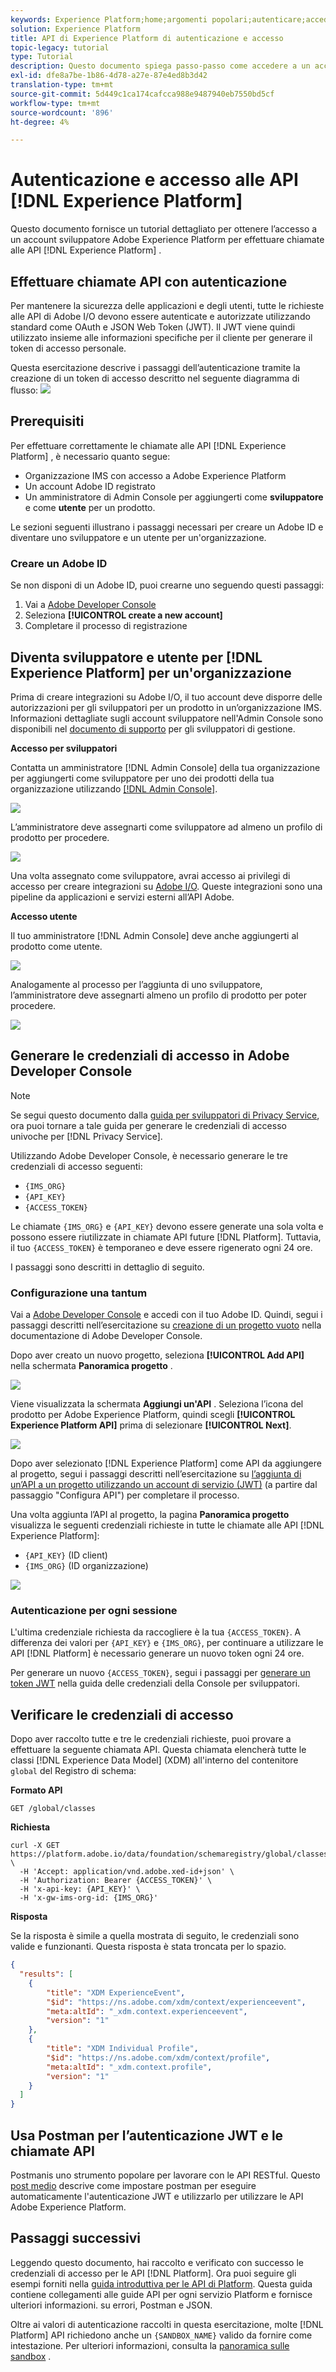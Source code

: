 ```yaml
---
keywords: Experience Platform;home;argomenti popolari;autenticare;accedere
solution: Experience Platform
title: API di Experience Platform di autenticazione e accesso
topic-legacy: tutorial
type: Tutorial
description: Questo documento spiega passo-passo come accedere a un account sviluppatore di Adobe Experience Platform per effettuare chiamate alle API di Experience Platform.
exl-id: dfe8a7be-1b86-4d78-a27e-87e4ed8b3d42
translation-type: tm+mt
source-git-commit: 5d449c1ca174cafcca988e9487940eb7550bd5cf
workflow-type: tm+mt
source-wordcount: '896'
ht-degree: 4%

---
```


# Autenticazione e accesso alle API [!DNL Experience Platform]

Questo documento fornisce un tutorial dettagliato per ottenere l’accesso a un account sviluppatore Adobe Experience Platform per effettuare chiamate alle API [!DNL Experience Platform] .

## Effettuare chiamate API con autenticazione

Per mantenere la sicurezza delle applicazioni e degli utenti, tutte le richieste alle API di Adobe I/O devono essere autenticate e autorizzate utilizzando standard come OAuth e JSON Web Token (JWT). Il JWT viene quindi utilizzato insieme alle informazioni specifiche per il cliente per generare il token di accesso personale.

Questa esercitazione descrive i passaggi dell’autenticazione tramite la creazione di un token di accesso descritto nel seguente diagramma di flusso:
![](images/api-authentication/authentication-flowchart.png)

## Prerequisiti

Per effettuare correttamente le chiamate alle API [!DNL Experience Platform] , è necessario quanto segue:

* Organizzazione IMS con accesso a Adobe Experience Platform
* Un account Adobe ID registrato
* Un amministratore di Admin Console per aggiungerti come **sviluppatore** e come **utente** per un prodotto.

Le sezioni seguenti illustrano i passaggi necessari per creare un Adobe ID e diventare uno sviluppatore e un utente per un&#39;organizzazione.

### Creare un Adobe ID

Se non disponi di un Adobe ID, puoi crearne uno seguendo questi passaggi:

1. Vai a [Adobe Developer Console](https://console.adobe.io)
2. Seleziona **[!UICONTROL create a new account]**
3. Completare il processo di registrazione

## Diventa sviluppatore e utente per [!DNL Experience Platform] per un&#39;organizzazione

Prima di creare integrazioni su Adobe I/O, il tuo account deve disporre delle autorizzazioni per gli sviluppatori per un prodotto in un’organizzazione IMS. Informazioni dettagliate sugli account sviluppatore nell&#39;Admin Console sono disponibili nel [documento di supporto](https://helpx.adobe.com/enterprise/using/manage-developers.html) per gli sviluppatori di gestione.

**Accesso per sviluppatori**

Contatta un amministratore [!DNL Admin Console] della tua organizzazione per aggiungerti come sviluppatore per uno dei prodotti della tua organizzazione utilizzando [[!DNL Admin Console]](https://adminconsole.adobe.com/).

![](images/api-authentication/assign-developer.png)

L’amministratore deve assegnarti come sviluppatore ad almeno un profilo di prodotto per procedere.

![](images/api-authentication/add-developer.png)

Una volta assegnato come sviluppatore, avrai accesso ai privilegi di accesso per creare integrazioni su [Adobe I/O](https://www.adobe.com/go/devs_console_ui). Queste integrazioni sono una pipeline da applicazioni e servizi esterni all’API Adobe.

**Accesso utente**

Il tuo amministratore [!DNL Admin Console] deve anche aggiungerti al prodotto come utente.

![](images/api-authentication/assign-users.png)

Analogamente al processo per l’aggiunta di uno sviluppatore, l’amministratore deve assegnarti almeno un profilo di prodotto per poter procedere.

![](images/api-authentication/assign-user-details.png)

## Generare le credenziali di accesso in Adobe Developer Console

>[!NOTE]
>
>Se segui questo documento dalla [guida per sviluppatori di Privacy Service](../privacy-service/api/getting-started.md), ora puoi tornare a tale guida per generare le credenziali di accesso univoche per [!DNL Privacy Service].

Utilizzando Adobe Developer Console, è necessario generare le tre credenziali di accesso seguenti:

* `{IMS_ORG}`
* `{API_KEY}`
* `{ACCESS_TOKEN}`

Le chiamate `{IMS_ORG}` e `{API_KEY}` devono essere generate una sola volta e possono essere riutilizzate in chiamate API future [!DNL Platform]. Tuttavia, il tuo `{ACCESS_TOKEN}` è temporaneo e deve essere rigenerato ogni 24 ore.

I passaggi sono descritti in dettaglio di seguito.

### Configurazione una tantum

Vai a [Adobe Developer Console](https://www.adobe.com/go/devs_console_ui) e accedi con il tuo Adobe ID. Quindi, segui i passaggi descritti nell’esercitazione su [creazione di un progetto vuoto](https://www.adobe.io/apis/experienceplatform/console/docs.html#!AdobeDocs/adobeio-console/master/projects-empty.md) nella documentazione di Adobe Developer Console.

Dopo aver creato un nuovo progetto, seleziona **[!UICONTROL Add API]** nella schermata **Panoramica progetto** .

![](images/api-authentication/add-api-button.png)

Viene visualizzata la schermata **Aggiungi un&#39;API** . Seleziona l’icona del prodotto per Adobe Experience Platform, quindi scegli **[!UICONTROL Experience Platform API]** prima di selezionare **[!UICONTROL Next]**.

![](images/api-authentication/add-platform-api.png)

Dopo aver selezionato [!DNL Experience Platform] come API da aggiungere al progetto, segui i passaggi descritti nell’esercitazione su [l’aggiunta di un’API a un progetto utilizzando un account di servizio (JWT)](https://www.adobe.io/apis/experienceplatform/console/docs.html#!AdobeDocs/adobeio-console/master/services-add-api-jwt.md) (a partire dal passaggio &quot;Configura API&quot;) per completare il processo.

Una volta aggiunta l’API al progetto, la pagina **Panoramica progetto** visualizza le seguenti credenziali richieste in tutte le chiamate alle API [!DNL Experience Platform]:

* `{API_KEY}` (ID client)
* `{IMS_ORG}` (ID organizzazione)

![](./images/api-authentication/api-key-ims-org.png)

### Autenticazione per ogni sessione

L&#39;ultima credenziale richiesta da raccogliere è la tua `{ACCESS_TOKEN}`. A differenza dei valori per `{API_KEY}` e `{IMS_ORG}`, per continuare a utilizzare le API [!DNL Platform] è necessario generare un nuovo token ogni 24 ore.

Per generare un nuovo `{ACCESS_TOKEN}`, segui i passaggi per [generare un token JWT](https://www.adobe.io/apis/experienceplatform/console/docs.html#!AdobeDocs/adobeio-console/master/credentials.md) nella guida delle credenziali della Console per sviluppatori.

## Verificare le credenziali di accesso

Dopo aver raccolto tutte e tre le credenziali richieste, puoi provare a effettuare la seguente chiamata API. Questa chiamata elencherà tutte le classi [!DNL Experience Data Model] (XDM) all&#39;interno del contenitore `global` del Registro di schema:

**Formato API**

```http
GET /global/classes
```

**Richiesta**

```SHELL
curl -X GET https://platform.adobe.io/data/foundation/schemaregistry/global/classes \
  -H 'Accept: application/vnd.adobe.xed-id+json' \
  -H 'Authorization: Bearer {ACCESS_TOKEN}' \
  -H 'x-api-key: {API_KEY}' \
  -H 'x-gw-ims-org-id: {IMS_ORG}'
```

**Risposta**

Se la risposta è simile a quella mostrata di seguito, le credenziali sono valide e funzionanti. Questa risposta è stata troncata per lo spazio.

```JSON
{
  "results": [
    {
        "title": "XDM ExperienceEvent",
        "$id": "https://ns.adobe.com/xdm/context/experienceevent",
        "meta:altId": "_xdm.context.experienceevent",
        "version": "1"
    },
    {
        "title": "XDM Individual Profile",
        "$id": "https://ns.adobe.com/xdm/context/profile",
        "meta:altId": "_xdm.context.profile",
        "version": "1"
    }
  ]
}
```

## Usa Postman per l’autenticazione JWT e le chiamate API

[](https://www.postman.com/) Postmanis uno strumento popolare per lavorare con le API RESTful. Questo [post medio](https://medium.com/adobetech/using-postman-for-jwt-authentication-on-adobe-i-o-7573428ffe7f) descrive come impostare postman per eseguire automaticamente l&#39;autenticazione JWT e utilizzarlo per utilizzare le API Adobe Experience Platform.

## Passaggi successivi

Leggendo questo documento, hai raccolto e verificato con successo le credenziali di accesso per le API [!DNL Platform]. Ora puoi seguire gli esempi forniti nella [guida introduttiva per le API di Platform](api-guide.md). Questa guida contiene collegamenti alle guide API per ogni servizio Platform e fornisce ulteriori informazioni. su errori, Postman e JSON.

Oltre ai valori di autenticazione raccolti in questa esercitazione, molte [!DNL Platform] API richiedono anche un `{SANDBOX_NAME}` valido da fornire come intestazione. Per ulteriori informazioni, consulta la [panoramica sulle sandbox](../sandboxes/home.md) .
